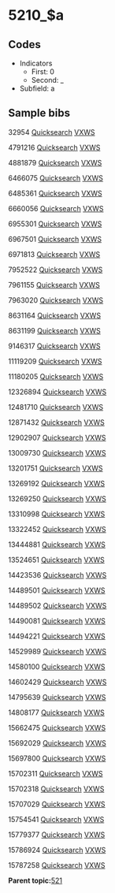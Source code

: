 # 5210\_$a

## Codes

-   Indicators
    -   First: 0
    -   Second: \_
-   Subfield: a

## Sample bibs

32954 [Quicksearch](https://search.library.yale.edu/catalog/32954) [VXWS](http://prodorbis.library.yale.edu:7014/vxws/GetHoldingsService?bibId=32954)

4791216 [Quicksearch](https://search.library.yale.edu/catalog/4791216) [VXWS](http://prodorbis.library.yale.edu:7014/vxws/GetHoldingsService?bibId=4791216)

4881879 [Quicksearch](https://search.library.yale.edu/catalog/4881879) [VXWS](http://prodorbis.library.yale.edu:7014/vxws/GetHoldingsService?bibId=4881879)

6466075 [Quicksearch](https://search.library.yale.edu/catalog/6466075) [VXWS](http://prodorbis.library.yale.edu:7014/vxws/GetHoldingsService?bibId=6466075)

6485361 [Quicksearch](https://search.library.yale.edu/catalog/6485361) [VXWS](http://prodorbis.library.yale.edu:7014/vxws/GetHoldingsService?bibId=6485361)

6660056 [Quicksearch](https://search.library.yale.edu/catalog/6660056) [VXWS](http://prodorbis.library.yale.edu:7014/vxws/GetHoldingsService?bibId=6660056)

6955301 [Quicksearch](https://search.library.yale.edu/catalog/6955301) [VXWS](http://prodorbis.library.yale.edu:7014/vxws/GetHoldingsService?bibId=6955301)

6967501 [Quicksearch](https://search.library.yale.edu/catalog/6967501) [VXWS](http://prodorbis.library.yale.edu:7014/vxws/GetHoldingsService?bibId=6967501)

6971813 [Quicksearch](https://search.library.yale.edu/catalog/6971813) [VXWS](http://prodorbis.library.yale.edu:7014/vxws/GetHoldingsService?bibId=6971813)

7952522 [Quicksearch](https://search.library.yale.edu/catalog/7952522) [VXWS](http://prodorbis.library.yale.edu:7014/vxws/GetHoldingsService?bibId=7952522)

7961155 [Quicksearch](https://search.library.yale.edu/catalog/7961155) [VXWS](http://prodorbis.library.yale.edu:7014/vxws/GetHoldingsService?bibId=7961155)

7963020 [Quicksearch](https://search.library.yale.edu/catalog/7963020) [VXWS](http://prodorbis.library.yale.edu:7014/vxws/GetHoldingsService?bibId=7963020)

8631164 [Quicksearch](https://search.library.yale.edu/catalog/8631164) [VXWS](http://prodorbis.library.yale.edu:7014/vxws/GetHoldingsService?bibId=8631164)

8631199 [Quicksearch](https://search.library.yale.edu/catalog/8631199) [VXWS](http://prodorbis.library.yale.edu:7014/vxws/GetHoldingsService?bibId=8631199)

9146317 [Quicksearch](https://search.library.yale.edu/catalog/9146317) [VXWS](http://prodorbis.library.yale.edu:7014/vxws/GetHoldingsService?bibId=9146317)

11119209 [Quicksearch](https://search.library.yale.edu/catalog/11119209) [VXWS](http://prodorbis.library.yale.edu:7014/vxws/GetHoldingsService?bibId=11119209)

11180205 [Quicksearch](https://search.library.yale.edu/catalog/11180205) [VXWS](http://prodorbis.library.yale.edu:7014/vxws/GetHoldingsService?bibId=11180205)

12326894 [Quicksearch](https://search.library.yale.edu/catalog/12326894) [VXWS](http://prodorbis.library.yale.edu:7014/vxws/GetHoldingsService?bibId=12326894)

12481710 [Quicksearch](https://search.library.yale.edu/catalog/12481710) [VXWS](http://prodorbis.library.yale.edu:7014/vxws/GetHoldingsService?bibId=12481710)

12871432 [Quicksearch](https://search.library.yale.edu/catalog/12871432) [VXWS](http://prodorbis.library.yale.edu:7014/vxws/GetHoldingsService?bibId=12871432)

12902907 [Quicksearch](https://search.library.yale.edu/catalog/12902907) [VXWS](http://prodorbis.library.yale.edu:7014/vxws/GetHoldingsService?bibId=12902907)

13009730 [Quicksearch](https://search.library.yale.edu/catalog/13009730) [VXWS](http://prodorbis.library.yale.edu:7014/vxws/GetHoldingsService?bibId=13009730)

13201751 [Quicksearch](https://search.library.yale.edu/catalog/13201751) [VXWS](http://prodorbis.library.yale.edu:7014/vxws/GetHoldingsService?bibId=13201751)

13269192 [Quicksearch](https://search.library.yale.edu/catalog/13269192) [VXWS](http://prodorbis.library.yale.edu:7014/vxws/GetHoldingsService?bibId=13269192)

13269250 [Quicksearch](https://search.library.yale.edu/catalog/13269250) [VXWS](http://prodorbis.library.yale.edu:7014/vxws/GetHoldingsService?bibId=13269250)

13310998 [Quicksearch](https://search.library.yale.edu/catalog/13310998) [VXWS](http://prodorbis.library.yale.edu:7014/vxws/GetHoldingsService?bibId=13310998)

13322452 [Quicksearch](https://search.library.yale.edu/catalog/13322452) [VXWS](http://prodorbis.library.yale.edu:7014/vxws/GetHoldingsService?bibId=13322452)

13444881 [Quicksearch](https://search.library.yale.edu/catalog/13444881) [VXWS](http://prodorbis.library.yale.edu:7014/vxws/GetHoldingsService?bibId=13444881)

13524651 [Quicksearch](https://search.library.yale.edu/catalog/13524651) [VXWS](http://prodorbis.library.yale.edu:7014/vxws/GetHoldingsService?bibId=13524651)

14423536 [Quicksearch](https://search.library.yale.edu/catalog/14423536) [VXWS](http://prodorbis.library.yale.edu:7014/vxws/GetHoldingsService?bibId=14423536)

14489501 [Quicksearch](https://search.library.yale.edu/catalog/14489501) [VXWS](http://prodorbis.library.yale.edu:7014/vxws/GetHoldingsService?bibId=14489501)

14489502 [Quicksearch](https://search.library.yale.edu/catalog/14489502) [VXWS](http://prodorbis.library.yale.edu:7014/vxws/GetHoldingsService?bibId=14489502)

14490081 [Quicksearch](https://search.library.yale.edu/catalog/14490081) [VXWS](http://prodorbis.library.yale.edu:7014/vxws/GetHoldingsService?bibId=14490081)

14494221 [Quicksearch](https://search.library.yale.edu/catalog/14494221) [VXWS](http://prodorbis.library.yale.edu:7014/vxws/GetHoldingsService?bibId=14494221)

14529989 [Quicksearch](https://search.library.yale.edu/catalog/14529989) [VXWS](http://prodorbis.library.yale.edu:7014/vxws/GetHoldingsService?bibId=14529989)

14580100 [Quicksearch](https://search.library.yale.edu/catalog/14580100) [VXWS](http://prodorbis.library.yale.edu:7014/vxws/GetHoldingsService?bibId=14580100)

14602429 [Quicksearch](https://search.library.yale.edu/catalog/14602429) [VXWS](http://prodorbis.library.yale.edu:7014/vxws/GetHoldingsService?bibId=14602429)

14795639 [Quicksearch](https://search.library.yale.edu/catalog/14795639) [VXWS](http://prodorbis.library.yale.edu:7014/vxws/GetHoldingsService?bibId=14795639)

14808177 [Quicksearch](https://search.library.yale.edu/catalog/14808177) [VXWS](http://prodorbis.library.yale.edu:7014/vxws/GetHoldingsService?bibId=14808177)

15662475 [Quicksearch](https://search.library.yale.edu/catalog/15662475) [VXWS](http://prodorbis.library.yale.edu:7014/vxws/GetHoldingsService?bibId=15662475)

15692029 [Quicksearch](https://search.library.yale.edu/catalog/15692029) [VXWS](http://prodorbis.library.yale.edu:7014/vxws/GetHoldingsService?bibId=15692029)

15697800 [Quicksearch](https://search.library.yale.edu/catalog/15697800) [VXWS](http://prodorbis.library.yale.edu:7014/vxws/GetHoldingsService?bibId=15697800)

15702311 [Quicksearch](https://search.library.yale.edu/catalog/15702311) [VXWS](http://prodorbis.library.yale.edu:7014/vxws/GetHoldingsService?bibId=15702311)

15702318 [Quicksearch](https://search.library.yale.edu/catalog/15702318) [VXWS](http://prodorbis.library.yale.edu:7014/vxws/GetHoldingsService?bibId=15702318)

15707029 [Quicksearch](https://search.library.yale.edu/catalog/15707029) [VXWS](http://prodorbis.library.yale.edu:7014/vxws/GetHoldingsService?bibId=15707029)

15754541 [Quicksearch](https://search.library.yale.edu/catalog/15754541) [VXWS](http://prodorbis.library.yale.edu:7014/vxws/GetHoldingsService?bibId=15754541)

15779377 [Quicksearch](https://search.library.yale.edu/catalog/15779377) [VXWS](http://prodorbis.library.yale.edu:7014/vxws/GetHoldingsService?bibId=15779377)

15786924 [Quicksearch](https://search.library.yale.edu/catalog/15786924) [VXWS](http://prodorbis.library.yale.edu:7014/vxws/GetHoldingsService?bibId=15786924)

15787258 [Quicksearch](https://search.library.yale.edu/catalog/15787258) [VXWS](http://prodorbis.library.yale.edu:7014/vxws/GetHoldingsService?bibId=15787258)

**Parent topic:**[521](../../tags/521/521.md)


